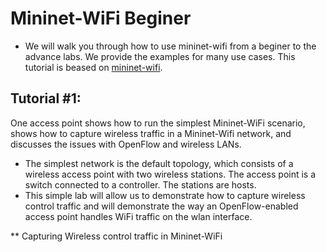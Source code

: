 # Mininet-WiFi Beginer
- We will walk you through how to use mininet-wifi from a beginer to the advance labs. We provide the examples for many use cases. This tutorial is beased on [mininet-wifi](https://www.brianlinkletter.com/2016/04/mininet-wifi-software-defined-network-emulator-supports-wifi-networks/).

## Tutorial #1: 
One access point shows how to run the simplest Mininet-WiFi scenario, shows how to capture wireless traffic in a Mininet-Wifi network, and discusses the issues with OpenFlow and wireless LANs. 
- The simplest network is the default topology, which consists of a wireless access point with two wireless stations. The access point is a switch connected to a controller. The stations are hosts.
- This simple lab will allow us to demonstrate how to capture wireless control traffic and will demonstrate the way an OpenFlow-enabled access point handles WiFi traffic on the wlan interface.

** Capturing Wireless control traffic in Mininet-WiFi

